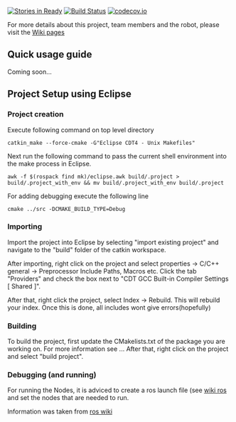 [![Stories in Ready](https://badge.waffle.io/MinorRoboticsTeam4/Cobot_ROS.svg?label=ready&title=Ready)](http://waffle.io/MinorRoboticsTeam4/Cobot_ROS)
[![Build Status](https://travis-ci.org/MinorRoboticsTeam4/Cobot_ROS.svg)](https://travis-ci.org/MinorRoboticsTeam4/Cobot_ROS)
[![codecov.io](https://codecov.io/github/MinorRoboticsTeam4/Cobot_ROS/coverage.svg?branch=master)](https://github.com/MinorRoboticsTeam4/Cobot_ROS?branch=master)

For more details about this project, team members and the robot, please visit the [Wiki pages](https://github.com/MinorRoboticsTeam4/CoffeeBot/wiki) 


## Quick usage guide
Coming soon...



## Project Setup using Eclipse

### Project creation

Execute following command on top level directory


```shell
catkin_make --force-cmake -G"Eclipse CDT4 - Unix Makefiles"
```


Next run the following command to pass the current shell environment into the make process in Eclipse.

```shell
awk -f $(rospack find mk)/eclipse.awk build/.project > build/.project_with_env && mv build/.project_with_env build/.project
```

For adding debugging execute the following line

```shell
cmake ../src -DCMAKE_BUILD_TYPE=Debug
```

### Importing

Import the project into Eclipse by selecting "import existing project" 
and navigate to the "build" folder of the catkin workspace.

After importing, right click on the project and select properties -> C/C++ general -> Preprocessor Include Paths, Macros etc. Click the tab "Providers" and check the box next to "CDT GCC Built-in Compiler Settings [ Shared ]".

After that, right click the project, select Index -> Rebuild. This will rebuild your index. Once this is done, all includes wont give errors(hopefully)

### Building

To build the project, first update the CMakelists.txt of the package you are working on. For more information see ...
After that, right click on the project and select "build project". 

### Debugging (and running)

For running the Nodes, it is adviced to create a ros launch file (see [wiki ros](wiki.ros.org/roslaunch) and set the nodes that are needed
to run. 



Information was taken from [ros wiki](wiki.ros.org/IDEs) 
